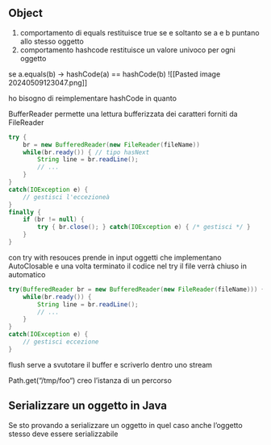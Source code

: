 ## Object
1. comportamento di equals
	restituisce true se e soltanto se a e b puntano allo stesso oggetto
2. comportamento hashcode
	restituisce un valore univoco per ogni oggetto

se a.equals(b) → hashCode(a) == hashCode(b)
![[Pasted image 20240509123047.png]]

ho bisogno di reimplementare hashCode in quanto

BufferReader permette una lettura bufferizzata dei caratteri forniti da FileReader
```java
try {
	br = new BufferedReader(new FileReader(fileName))
	while(br.ready()) { // tipo hasNext
		String line = br.readLine();
		// ...
	}
}
catch(IOException e) {
	// gestisci l'eccezioneà
}
finally {
	if (br != null) {
		try { br.close(); } catch(IOException e) { /* gestisci */ }
	}
}
```

con try with resouces prende in input oggetti che implementano AutoClosable e una volta terminato il codice nel try il file verrà chiuso in automatico
```java
try(BufferedReader br = new BufferedReader(new FileReader(fileName))) {
	while(br.ready()) {
		String line = br.readLine();
		// ...
	}
}
catch(IOException e) {
	// gestisci eccezione
}
```

flush serve a svutotare il buffer e scriverlo dentro uno stream

Path.get(“/tmp/foo“) creo l’istanza di un percorso

## Serializzare un oggetto in Java
Se sto provando a serializzare un oggetto in quel caso anche l’oggetto stesso deve essere serializzabile